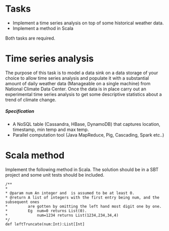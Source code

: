 # Tasks
* Implement a time series analysis on top of some historical weather data. 
* Implement a method in Scala 

Both tasks are required.

# Time series analysis
The purpose of this task is to model a data sink on a data storage of your choice to allow time series analysis and populate it with a substantial amount of daily weather data (Manageable on a single machine) from National Climate Data Center. Once the data is in place carry out an experimental time series analysis to get some descriptive statistics about a trend of climate change. 

##### Specification
+ A NoSQL table (Cassandra, HBase, DynamoDB) that captures location, timestamp, min temp and max temp.
+ Parallel computation tool (Java MapReduce, Pig, Cascading, Spark etc..) 

# Scala method
Implement the following method in Scala. The solution should be in a SBT project and some unit tests should be included.
``` 
/**
*
* @param num An integer and  is assumed to be at least 0.
* @return A list of integers with the first entry being num, and the subsequent ones
*         are gotten by omitting the left hand most digit one by one.
*         Eg  num=0 returns List(0).
*             num=1234 returns List(1234,234,34,4)
*/
def leftTruncate(num:Int):List[Int]
```